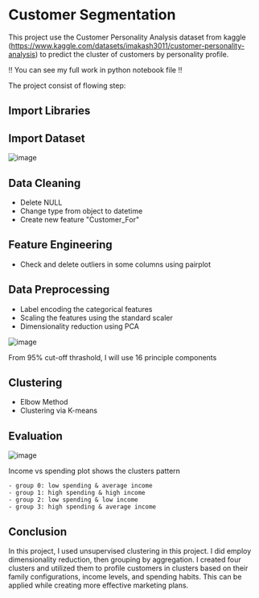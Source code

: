 # Customer Segmentation

This project use the Customer Personality Analysis dataset from kaggle (https://www.kaggle.com/datasets/imakash3011/customer-personality-analysis) to predict the cluster of customers by personality profile. 

!! You can see my full work in python notebook file !!

The project consist of flowing step:

## Import Libraries
## Import Dataset

![image](https://user-images.githubusercontent.com/85028821/233956793-d0ae4f37-65a9-4450-b04d-2b4607723505.png)

## Data Cleaning
  - Delete NULL
  - Change type from object to datetime
  - Create new feature "Customer_For"
## Feature Engineering
  - Check and delete outliers in some columns using pairplot
## Data Preprocessing
  - Label encoding the categorical features
  - Scaling the features using the standard scaler
  - Dimensionality reduction using PCA

![image](https://user-images.githubusercontent.com/85028821/233956965-cbdddb6f-d0ed-4502-9680-96da9af1b7ee.png)

From 95% cut-off thrashold, I will use 16 principle components

## Clustering
  - Elbow Method
  - Clustering via K-means
## Evaluation

![image](https://user-images.githubusercontent.com/85028821/233956257-b1a6bf1d-cc99-428a-bda1-4f89d2644077.png)

Income vs spending plot shows the clusters pattern

    - group 0: low spending & average income
    - group 1: high spending & high income
    - group 2: low spending & low income
    - group 3: high spending & average income

## Conclusion

In this project, I used unsupervised clustering in this project. I did employ dimensionality reduction, then grouping by aggregation. I created four clusters and utilized them to profile customers in clusters based on their family configurations, income levels, and spending habits. This can be applied while creating more effective marketing plans.
